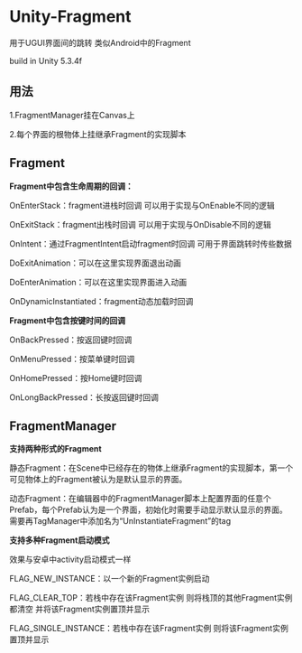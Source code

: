 # Unity-Fragment
用于UGUI界面间的跳转 类似Android中的Fragment

build in Unity 5.3.4f

## 用法
1.FragmentManager挂在Canvas上

2.每个界面的根物体上挂继承Fragment的实现脚本

## Fragment
**Fragment中包含生命周期的回调：**

OnEnterStack：fragment进栈时回调 可以用于实现与OnEnable不同的逻辑

OnExitStack：fragment出栈时回调 可以用于实现与OnDisable不同的逻辑

OnIntent：通过FragmentIntent启动fragment时回调 可用于界面跳转时传些数据

DoExitAnimation：可以在这里实现界面退出动画

DoEnterAnimation：可以在这里实现界面进入动画

OnDynamicInstantiated：fragment动态加载时回调




**Fragment中包含按键时间的回调**

OnBackPressed：按返回键时回调

OnMenuPressed：按菜单键时回调

OnHomePressed：按Home键时回调

OnLongBackPressed：长按返回键时回调

## FragmentManager

**支持两种形式的Fragment**

静态Fragment：在Scene中已经存在的物体上继承Fragment的实现脚本，第一个可见物体上的Fragment被认为是默认显示的界面。

动态Fragment：在编辑器中的FragmentManager脚本上配置界面的任意个Prefab，每个Prefab认为是一个界面，初始化时需要手动显示默认显示的界面。需要再TagManager中添加名为“UnInstantiateFragment”的tag

**支持多种Fragment启动模式**

效果与安卓中activity启动模式一样

FLAG_NEW_INSTANCE：以一个新的Fragment实例启动

FLAG_CLEAR_TOP：若栈中存在该Fragment实例 则将栈顶的其他Fragment实例都清空 并将该Fragment实例置顶并显示

FLAG_SINGLE_INSTANCE：若栈中存在该Fragment实例 则将该Fragment实例置顶并显示


